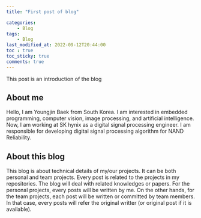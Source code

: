 ```yaml
---
title: "First post of blog"

categories:
    - Blog
tags:
    - Blog
last_modified_at: 2022-09-12T20:44:00
toc : true
toc_sticky: true
comments: true
---
```


This post is an introduction of the blog

## About me
  Hello, I am Youngjin Baek from South Korea. I am interested in embedded programming, computer vision, image processing, and artificial intelligence. Now, I am working at SK hynix as a digital signal processing engineer. I am responsible for developing digital signal processing algorithm for NAND Reliability.

## About this blog
  This blog is about technical details of my/our projects. It can be both personal and team projects. Every post is related to the projects in my repositories. The blog will deal with related knowledges or papers. For the personal projects, every posts will be written by me. On the other hands, for the team projects, each post will be written or committed by team members. In that case, every posts will refer the original writter (or original post if it is available).